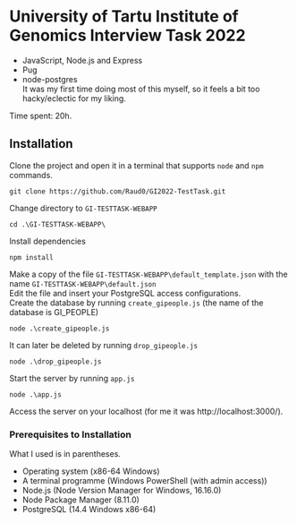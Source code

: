 # University of Tartu Institute of Genomics Interview Task 2022  
* JavaScript, Node.js and Express  
* Pug  
* node-postgres  
It was my first time doing most of this myself, so it feels a bit too hacky/eclectic for my liking.  

Time spent: 20h.  

## Installation  
Clone the project and open it in a terminal that supports `node` and `npm` commands.  
```
git clone https://github.com/Raud0/GI2022-TestTask.git
```  
Change directory to `GI-TESTTASK-WEBAPP`  
```
cd .\GI-TESTTASK-WEBAPP\
```  
Install dependencies  
```
npm install
```
Make a copy of the file `GI-TESTTASK-WEBAPP\default_template.json` with the name `GI-TESTTASK-WEBAPP\default.json`  
Edit the file and insert your PostgreSQL access configurations.  
Create the database by running `create_gipeople.js` (the name of the database is GI_PEOPLE)   
```
node .\create_gipeople.js
```  
It can later be deleted by running `drop_gipeople.js`  
```
node .\drop_gipeople.js
```  
Start the server by running `app.js`  
```
node .\app.js
```  
Access the server on your localhost (for me it was http://localhost:3000/).  

### Prerequisites to Installation  
What I used is in parentheses.  
* Operating system (x86-64 Windows)  
* A terminal programme (Windows PowerShell (with admin access))  
* Node.js (Node Version Manager for Windows, 16.16.0)  
* Node Package Manager (8.11.0)  
* PostgreSQL (14.4 Windows x86-64)  
